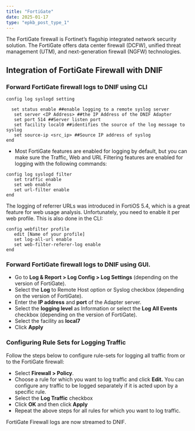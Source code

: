 ```yaml
---
title: "FortiGate"
date: 2025-01-17
type: "epkb_post_type_1"
---
```


The FortiGate firewall is Fortinet’s flagship integrated network security solution. The FortiGate offers data center firewall (DCFW), unified threat management (UTM), and next-generation firewall (NGFW) technologies.

## **Integration of FortiGate Firewall with DNIF**

### **Forward FortiGate firewall logs to DNIF using CLI**

```
config log syslogd setting
```

```
  set status enable ##enable logging to a remote syslog server
   set server <IP Address> ##the IP Address of the DNIF Adapter
   set port 514 ##Server listen port
   set facility local0 ##identifies the source of the log message to syslog
   set source-ip <src_ip> ##Source IP address of syslog
end
```

- Most FortiGate features are enabled for logging by default, but you can make sure the Traffic, Web and URL Filtering features are enabled for logging with the following commands:

```
config log syslogd filter
   set traffic enable
   set web enable
   set url-filter enable
end
```

The logging of referrer URLs was introduced in FortiOS 5.4, which is a great feature for web usage analysis. Unfortunately, you need to enable it per web profile. This is also done in the CLI:

```
config webfilter profile
   edit [Name of your profile]
   set log-all-url enable
   set web-filter-referer-log enable
end
```

### **Forward FortiGate firewall logs to DNIF using GUI.**

- Go to **Log & Report > Log Config > Log Settings** (depending on the version of FortiGate).
- Select the **Log** to Remote Host option or Syslog checkbox (depending on the version of FortiGate).
- Enter the **IP address** and **port** of the Adapter server.
- Select the **logging level** as Information or select the **Log All Events** checkbox (depending on the version of FortiGate).
- Select the facility as **local7**
- Click **Apply**

### **Configuring Rule Sets for Logging Traffic**

Follow the steps below to configure rule-sets for logging all traffic from or to the FortiGate firewall:

- Select **Firewall > Policy**.
- Choose a rule for which you want to log traffic and click **Edit.** You can configure any traffic to be logged separately if it is acted upon by a specific rule.
- Select the **Log Traffic** checkbox
- Click **OK** and then click **Apply**
- Repeat the above steps for all rules for which you want to log traffic.

FortiGate Firewall logs are now streamed to DNIF.
